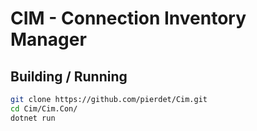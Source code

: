 # CIM - Connection Inventory Manager
## Building / Running
```bash
git clone https://github.com/pierdet/Cim.git
cd Cim/Cim.Con/
dotnet run
```